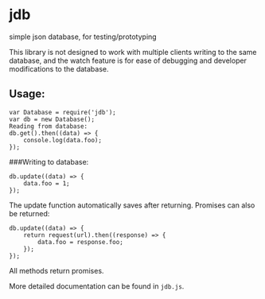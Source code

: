 # jdb
simple json database, for testing/prototyping

This library is not designed to work with multiple clients writing to the same database,
and the watch feature is for ease of debugging and developer modifications to the database.

## Usage:
```
var Database = require('jdb');
var db = new Database();
Reading from database:
db.get().then((data) => {
	console.log(data.foo);
});
```
###Writing to database:
```
db.update((data) => {
	data.foo = 1;
});
```
The update function automatically saves after returning. Promises can also be returned:

```
db.update((data) => {
	return request(url).then((response) => {
		data.foo = response.foo;
	});
});
```
All methods return promises.

More detailed documentation can be found in `jdb.js`.
